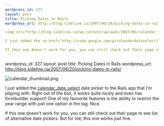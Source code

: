 ```yaml
--- 
wordpress_id: 327
layout: post
title: Picking Dates in Rails
wordpress_url: http://blog.sideline.ca/2007/06/20/picking-dates-in-rails/

<img src="http://blog.sideline.ca/wp-content/uploads/2007/06/calendar_thumbnail.png" alt="calendar_thumbnail.png" class="left" />

I just added the <a href="http://code.google.com/p/calendardateselect/" title="calendardateselect - Google Code">calendar_date_select</a> date picker to the Rails app that I'm playing with.  Right out of the box, it works quite nicely and even has formbuilder support!  One of my favourite features is the ability to restrict the year range with just one option in the tag.  Nice.

If this one doesn't work for you, you can still check out their page to see list of alternative date pickers.  But for me, this one works just fine.
--- 
```

wordpress_id: 327
layout: post
title: Picking Dates in Rails
wordpress_url: http://blog.sideline.ca/2007/06/20/picking-dates-in-rails/

<img src="http://blog.sideline.ca/wp-content/uploads/2007/06/calendar_thumbnail.png" alt="calendar_thumbnail.png" class="left" />

I just added the <a href="http://code.google.com/p/calendardateselect/" title="calendardateselect - Google Code">calendar_date_select</a> date picker to the Rails app that I'm playing with.  Right out of the box, it works quite nicely and even has formbuilder support!  One of my favourite features is the ability to restrict the year range with just one option in the tag.  Nice.

If this one doesn't work for you, you can still check out their page to see list of alternative date pickers.  But for me, this one works just fine.
